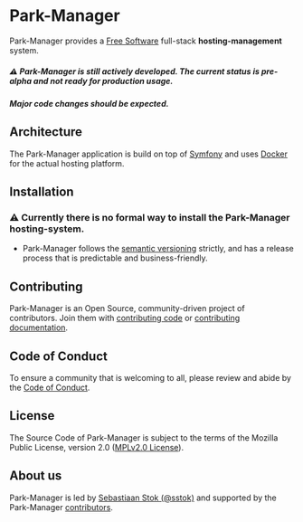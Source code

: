 Park-Manager
============

Park-Manager provides a [Free Software][1] full-stack **hosting-management** system.

 ##### :warning: Park-Manager is still actively developed. The current status is pre-alpha and not ready for production usage.
 ##### Major code changes should be expected.

Architecture
------------

The Park-Manager application is build on top of [Symfony][2] and uses [Docker][3] 
for the actual hosting platform.

Installation
------------

### :warning: Currently there is no formal way to install the Park-Manager hosting-system.

<!-- * Install the Park-Manager system with [Docker][3] (*currently not ready*). -->

* Park-Manager follows the [semantic versioning][4] strictly, 
  and has a release process that is predictable and business-friendly.

Contributing
------------

Park-Manager is an Open Source, community-driven project of contributors. 
Join them with [contributing code][5] or [contributing documentation][6].

Code of Conduct
---------------

To ensure a community that is welcoming to all, please review and abide 
by the [Code of Conduct][7].

License
-------

The Source Code of Park-Manager is subject to the terms of the
Mozilla Public License, version 2.0 ([MPLv2.0 License](LICENSE)).

About us
--------

Park-Manager is led by [Sebastiaan Stok (@sstok)][8] and supported by
the Park-Manager [contributors][9].

[1]: https://www.gnu.org/philosophy/free-sw.html
[2]: http://symfony.com/
[3]: https://www.docker.com/
[4]: http://semver.org/
[5]: https://docs.park-manager.com/current/contributing/code/index.html
[6]: https://docs.park-manager.com/current/contributing/documentation/index.html
[7]: https://github.com/park-manager/park-manager/blob/master/CODE_OF_CONDUCT.md
[8]: https://github.com/sstok
[9]: https://github.com/park-manager/park-manager/graphs/contributors
